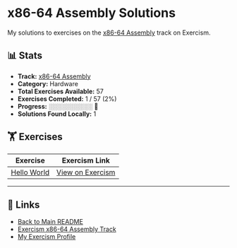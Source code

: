 # x86-64 Assembly Solutions

My solutions to exercises on the [x86-64 Assembly](https://exercism.org/tracks/x86-64-assembly) track on Exercism.

## 📊 Stats

- **Track:** [x86-64 Assembly](https://exercism.org/tracks/x86-64-assembly)
- **Category:** Hardware
- **Total Exercises Available:** 57
- **Exercises Completed:** 1 / 57 (2%)
- **Progress:** ░░░░░░░░░░ 🔴
- **Solutions Found Locally:** 1

## 🏋️ Exercises

| Exercise | Exercism Link |
|----------|---------------|
| [Hello World](hello-world/README.md) | [View on Exercism](https://exercism.org/tracks/x86-64-assembly/exercises/hello-world) |

---

## 🔗 Links

- [Back to Main README](../README.md)
- [Exercism x86-64 Assembly Track](https://exercism.org/tracks/x86-64-assembly)
- [My Exercism Profile](https://exercism.org/profiles/princemuel)
